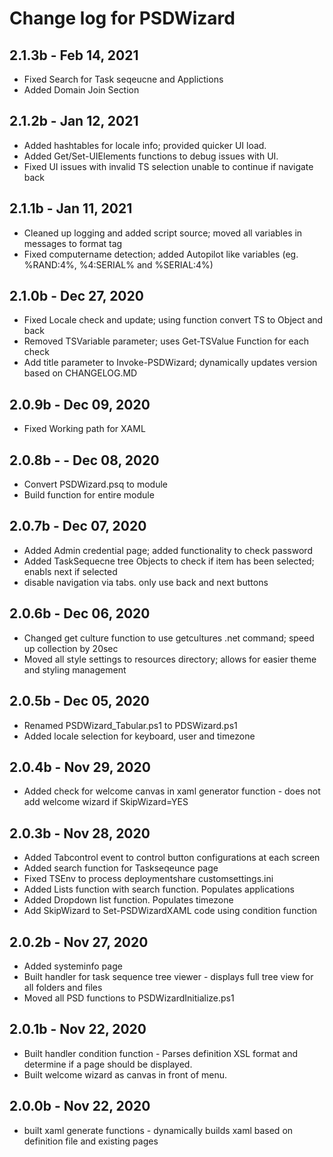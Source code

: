 # Change log for PSDWizard


## 2.1.3b - Feb 14, 2021

- Fixed Search for Task seqeucne and Applictions
- Added Domain Join Section
## 2.1.2b - Jan 12, 2021

- Added hashtables for locale info; provided quicker UI load.
- Added Get/Set-UIElements functions to debug issues with UI.
- Fixed UI issues with invalid TS selection unable to continue if navigate back
## 2.1.1b - Jan 11, 2021

- Cleaned up logging and added script source; moved all variables in messages to format tag
- Fixed computername detection; added Autopilot like variables (eg. %RAND:4%, %4:SERIAL% and %SERIAL:4%)

## 2.1.0b - Dec 27, 2020

- Fixed Locale check and update; using function convert TS to Object and back
- Removed TSVariable parameter; uses Get-TSValue Function for each check
- Add title parameter to Invoke-PSDWizard; dynamically updates version based on CHANGELOG.MD

## 2.0.9b - Dec 09, 2020

- Fixed Working path for XAML

## 2.0.8b -  - Dec 08, 2020

- Convert PSDWizard.psq to module
- Build function for entire module

## 2.0.7b - Dec 07, 2020

- Added Admin credential page; added functionality to check password
- Added TaskSequecne tree Objects to check if item has been selected; enabls next if selected
- disable navigation via tabs. only use back and next buttons

## 2.0.6b - Dec 06, 2020

- Changed get culture function to use getcultures .net command; speed up collection by 20sec
- Moved all style settings to resources directory; allows for easier theme and styling management

## 2.0.5b - Dec 05, 2020

- Renamed PSDWizard_Tabular.ps1 to PDSWizard.ps1
- Added locale selection for keyboard, user and timezone

## 2.0.4b - Nov 29, 2020

- Added check for welcome canvas in xaml generator function - does not add welcome wizard if SkipWizard=YES

## 2.0.3b - Nov 28, 2020

- Added Tabcontrol event to control button configurations at each screen
- Added search function for Taskseqeunce page
- Fixed TSEnv to process deploymentshare customsettings.ini
- Added Lists function with search function. Populates applications
- Added Dropdown list function. Populates timezone
- Add SkipWizard to Set-PSDWizardXAML code using condition function

## 2.0.2b - Nov 27, 2020

- Added systeminfo page
- Built handler for task sequence tree viewer - displays full tree view for all folders and files
- Moved all PSD functions to PSDWizardInitialize.ps1

## 2.0.1b - Nov 22, 2020

- Built handler condition function - Parses definition XSL format and determine if a page should be displayed.
- Built welcome wizard as canvas in front of menu.

## 2.0.0b - Nov 22, 2020

- built xaml generate functions - dynamically builds xaml based on definition file and existing pages